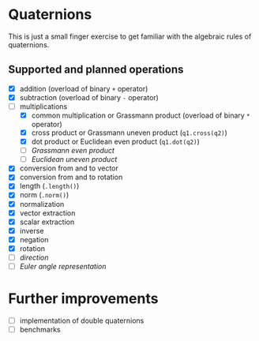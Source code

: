 # Quaternions

This is just a small finger exercise to get familiar with the algebraic rules of quaternions.

## Supported and planned operations

- [x] addition (overload of binary `+` operator)
- [x] subtraction (overload of binary `-` operator)
- [ ] multiplications
  - [x] common multiplication or Grassmann product (overload of binary `*` operator) 
  - [x] cross product or Grassmann uneven product (`q1.cross(q2)`)
  - [x] dot product or Euclidean even product (`q1.dot(q2)`)
  - [ ] _Grassmann even product_
  - [ ] _Euclidean uneven product_
- [x] conversion from and to vector
- [x] conversion from and to rotation
- [x] length (`.length()`)
- [x] norm (`.norm()`)
- [x] normalization
- [x] vector extraction
- [x] scalar extraction
- [x] inverse
- [x] negation
- [x] rotation
- [ ] _direction_
- [ ] _Euler angle representation_

# Further improvements

- [ ] implementation of double quaternions
- [ ] benchmarks

